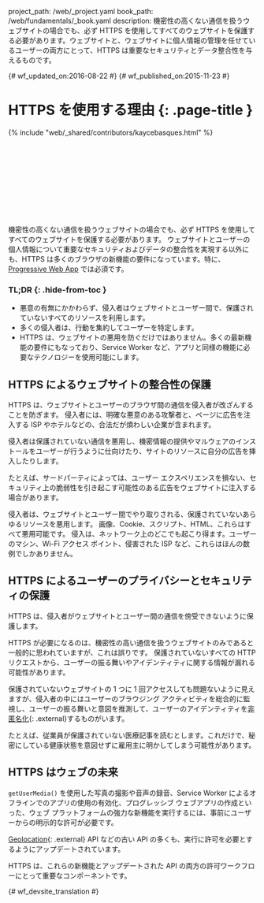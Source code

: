 project_path: /web/_project.yaml
book_path: /web/fundamentals/_book.yaml
description: 機密性の高くない通信を扱うウェブサイトの場合でも、必ず HTTPS を使用してすべてのウェブサイトを保護する必要があります。ウェブサイトと、ウェブサイトに個人情報の管理を任せているユーザーの両方にとって、HTTPS は重要なセキュリティとデータ整合性を与えるものです。

{# wf_updated_on:2016-08-22 #}
{# wf_published_on:2015-11-23 #}

# HTTPS を使用する理由 {: .page-title }

{% include "web/_shared/contributors/kaycebasques.html" %}

<div class="video-wrapper">
  <iframe class="devsite-embedded-youtube-video" data-video-id="iP75a1Y9saY"
          data-autohide="1" data-showinfo="0" frameborder="0" allowfullscreen>
  </iframe>
</div>

機密性の高くない通信を扱うウェブサイトの場合でも、必ず HTTPS を使用してすべてのウェブサイトを保護する必要があります。
ウェブサイトとユーザーの個人情報について重要なセキュリティおよびデータの整合性を実現する以外にも、HTTPS は多くのブラウザの新機能の要件になっています。特に、[Progressive Web App](/web/progressive-web-apps/) では必須です。




### TL;DR {: .hide-from-toc }

* 悪意の有無にかかわらず、侵入者はウェブサイトとユーザー間で、保護されていないすべてのリソースを利用します。
* 多くの侵入者は、行動を集約してユーザーを特定します。 
* HTTPS は、ウェブサイトの悪用を防ぐだけではありません。多くの最新機能の要件にもなっており、Service Worker など、アプリと同様の機能に必要なテクノロジーを使用可能にします。 

## HTTPS によるウェブサイトの整合性の保護 

HTTPS は、ウェブサイトとユーザーのブラウザ間の通信を侵入者が改ざんすることを防ぎます。
侵入者には、明確な悪意のある攻撃者と、ページに広告を注入する ISP やホテルなどの、合法だが煩わしい企業が含まれます。



侵入者は保護されていない通信を悪用し、機密情報の提供やマルウェアのインストールをユーザーが行うように仕向けたり、サイトのリソースに自分の広告を挿入したりします。

たとえば、サードパーティによっては、ユーザー エクスペリエンスを損ない、セキュリティ上の脆弱性を引き起こす可能性のある広告をウェブサイトに注入する場合があります。



侵入者は、ウェブサイトとユーザー間でやり取りされる、保護されていないあらゆるリソースを悪用します。
画像、Cookie、スクリプト、HTML、これらはすべて悪用可能です。
侵入は、ネットワーク上のどこでも起こり得ます。ユーザーのマシン、Wi-Fi アクセス ポイント、侵害された ISP など、これらはほんの数例でしかありません。
 

## HTTPS によるユーザーのプライバシーとセキュリティの保護

HTTPS は、侵入者がウェブサイトとユーザー間の通信を傍受できないように保護します。


HTTPS が必要になるのは、機密性の高い通信を扱うウェブサイトのみであると一般的に思われていますが、これは誤りです。
保護されていないすべての HTTP リクエストから、ユーザーの振る舞いやアイデンティティに関する情報が漏れる可能性があります。

保護されていないウェブサイトの 1 つに 1 回アクセスしても問題ないように見えますが、侵入者の中にはユーザーのブラウジング アクティビティを総合的に監視し、ユーザーの振る舞いと意図を推測して、ユーザーのアイデンティティを[非匿名化](https://en.wikipedia.org/wiki/De-anonymization){: .external}するものがいます。




たとえば、従業員が保護されていない医療記事を読むとします。これだけで、秘密にしている健康状態を意図せずに雇用主に明かしてしまう可能性があります。



## HTTPS はウェブの未来

`getUserMedia()` を使用した写真の撮影や音声の録音、Service Worker によるオフラインでのアプリの使用の有効化、プログレッシブ ウェブアプリの作成といった、ウェブ プラットフォームの強力な新機能を実行するには、事前にユーザーからの明示的な許可が必要です。


[Geolocation](https://developer.mozilla.org/en-US/docs/Web/API/Geolocation/Using_geolocation){: .external} API などの古い API の多くも、実行に許可を必要とするようにアップデートされています。


HTTPS は、これらの新機能とアップデートされた API の両方の許可ワークフローにとって重要なコンポーネントです。









{# wf_devsite_translation #}
